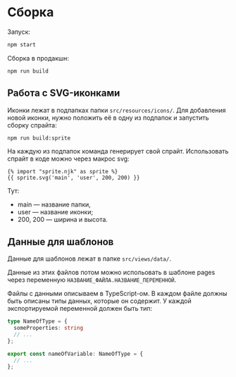 # Сборка

Запуск:

```bash
npm start
```

Сборка в продакшн:

```bash
npm run build
```

## Работа с SVG-иконками

Иконки лежат в подпапках папки `src/resources/icons/`.
Для добавления новой иконки, нужно положить её в одну из подпапок и запустить сборку спрайта:

```bash
npm run build:sprite
```

На каждую из подпапок команда генерирует свой спрайт. Использовать спрайт в коде можно через макрос svg:

```njk
{% import "sprite.njk" as sprite %}
{{ sprite.svg('main', 'user', 200, 200) }}
```

Тут:

- main &mdash; название папки,
- user &mdash; название иконки;
- 200, 200 &mdash; ширина и высота.

## Данные для шаблонов

Данные для шаблонов лежат в папке `src/views/data/`.

Данные из этих файлов потом можно испольовать в шаблоне pages через переменную `НАЗВАНИЕ_ФАЙЛА.НАЗВАНИЕ_ПЕРЕМЕННОЙ`.

Файлы с данными описываем в TypeScript-ом. В каждом файле должны быть описаны типы данных, которые он содержит.
У каждой экспортируемой переменной должен быть тип:

```ts
type NameOfType = {
  someProperties: string
  // ...
};

export const nameOfVariable: NameOfType = {
  // ...
};
```

